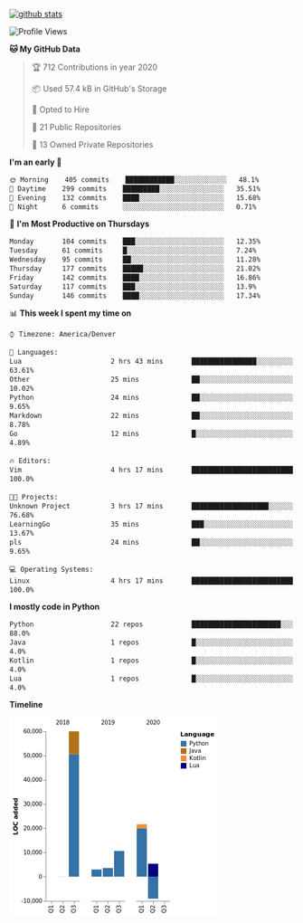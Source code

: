 

[![github stats](https://github-readme-stats.vercel.app/api?username=KGB33&count_private=true&show_icons=true&theme=gruvbox)](https://github.com/KGB33/github-readme-stats)

<!--START_SECTION:waka-->
![Profile Views](http://img.shields.io/badge/Profile%20Views-59-blue)

**🐱 My GitHub Data** 

> 🏆 712 Contributions in year 2020
 > 
> 📦 Used 57.4 kB in GitHub's Storage 
 > 
> 💼 Opted to Hire
 > 
> 📜 21 Public Repositories 
 > 
> 🔑 13 Owned Private Repositories 

**I'm an early 🐤** 

```text
🌞 Morning    405 commits    ████████████░░░░░░░░░░░░░   48.1% 
🌆 Daytime    299 commits    █████████░░░░░░░░░░░░░░░░   35.51% 
🌃 Evening    132 commits    ████░░░░░░░░░░░░░░░░░░░░░   15.68% 
🌙 Night      6 commits      ░░░░░░░░░░░░░░░░░░░░░░░░░   0.71%

```
📅 **I'm Most Productive on Thursdays** 

```text
Monday       104 commits    ███░░░░░░░░░░░░░░░░░░░░░░   12.35% 
Tuesday      61 commits     █░░░░░░░░░░░░░░░░░░░░░░░░   7.24% 
Wednesday    95 commits     ██░░░░░░░░░░░░░░░░░░░░░░░   11.28% 
Thursday     177 commits    █████░░░░░░░░░░░░░░░░░░░░   21.02% 
Friday       142 commits    ████░░░░░░░░░░░░░░░░░░░░░   16.86% 
Saturday     117 commits    ███░░░░░░░░░░░░░░░░░░░░░░   13.9% 
Sunday       146 commits    ████░░░░░░░░░░░░░░░░░░░░░   17.34%

```


📊 **This week I spent my time on** 

```text
⌚︎ Timezone: America/Denver

💬 Languages: 
Lua                      2 hrs 43 mins       ████████████████░░░░░░░░░   63.61% 
Other                    25 mins             ██░░░░░░░░░░░░░░░░░░░░░░░   10.02% 
Python                   24 mins             ██░░░░░░░░░░░░░░░░░░░░░░░   9.65% 
Markdown                 22 mins             ██░░░░░░░░░░░░░░░░░░░░░░░   8.78% 
Go                       12 mins             █░░░░░░░░░░░░░░░░░░░░░░░░   4.89%

🔥 Editors: 
Vim                      4 hrs 17 mins       █████████████████████████   100.0%

🐱‍💻 Projects: 
Unknown Project          3 hrs 17 mins       ███████████████████░░░░░░   76.68% 
LearningGo               35 mins             ███░░░░░░░░░░░░░░░░░░░░░░   13.67% 
pls                      24 mins             ██░░░░░░░░░░░░░░░░░░░░░░░   9.65%

💻 Operating Systems: 
Linux                    4 hrs 17 mins       █████████████████████████   100.0%

```

**I mostly code in Python** 

```text
Python                   22 repos            ██████████████████████░░░   88.0% 
Java                     1 repos             █░░░░░░░░░░░░░░░░░░░░░░░░   4.0% 
Kotlin                   1 repos             █░░░░░░░░░░░░░░░░░░░░░░░░   4.0% 
Lua                      1 repos             █░░░░░░░░░░░░░░░░░░░░░░░░   4.0%

```


**Timeline**

![Chart not found](https://github.com/KGB33/KGB33/blob/master/charts/bar_graph.png) 


<!--END_SECTION:waka-->
